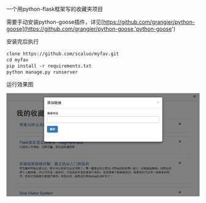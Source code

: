 一个用python-flask框架写的收藏夹项目

需要手动安装python-goose插件，详见[https://github.com/grangier/python-goose](https://github.com/grangier/python-goose,'python-goose')

安装完后执行
```
clone https://github.com/scaluo/myfav.git
cd myfav
pip install -r requirements.txt
python manage.py runserver
```

运行效果图

![image](https://raw.githubusercontent.com/scaluo/myfav/master/app/static/images/webshot.png)
